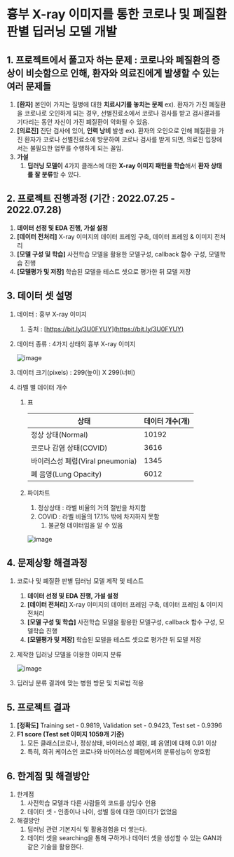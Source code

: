 # 흉부 X-ray 이미지를 통한 코로나 및 폐질환 판별 딥러닝 모델 개발
##    1. 프로젝트에서 풀고자 하는 문제 : **코로나와 폐질환의 증상이 비슷함**으로 인해, 환자와 의료진에게 **발생할 수 있는 여러 문제들**
1. **[환자]** 본인이 가지는 질병에 대한 **치료시기를 놓치는 문제**
ex). 환자가 가진 폐질환을 코로나로 오인하게 되는 경우, 선별진료소에서 코로나 검사를 받고 검사결과를 기다리는 동안 자신이 가진 폐질환이 악화될 수 있음.
2. **[의료진]** 진단 검사에 있어, **인력 낭비** 발생
ex). 환자의 오인으로 인해 폐질환을 가진 환자가 코로나 선별진료소에 방문하여 코로나 검사를 받게 되면, 의료진 입장에서는 불필요한 업무를 수행하게 되는 꼴임. 
3. **가설**
    1. **딥러닝 모델이** 4가지 클래스에 대한 **X-ray 이미지 패턴을 학습**해서 **환자 상태를 잘 분류**할 수 있다.
        
        
        
##    2. 프로젝트 진행과정 **(기간 : 2022.07.25 - 2022.07.28)**
1. **데이터 선정 및 EDA 진행, 가설 설정**
2. **[데이터 전처리]** X-ray 이미지의 데이터 프레임 구축, 데이터 프레임 & 이미지 전처리
3. **[모델 구성 및 학습]** 사전학습 모델을 활용한 모델구성, callback 함수 구성, 모델학습 진행
4. **[모델평가 및 저장]** 학습된 모델을 테스트 셋으로 평가한 뒤 모델 저장
    
    
    
##    3. 데이터 셋 설명
1. 데이터 : 흉부 X-ray 이미지
    1. 출처 : [https://bit.ly/3U0FYUY](https://bit.ly/3U0FYUY)
2. 데이터 종류 : 4가지 상태의 흉부 X-ray 이미지

    ![image](https://user-images.githubusercontent.com/102272580/203721127-e310187b-bcb4-4598-83f5-471d6fe3700a.png)

3. 데이터 크기(pixels) : 299(높이) X 299(너비)
4. 라벨 별 데이터 개수
    1. 표


        | 상태 | 데이터 개수(개) |
        | --- | --- |
        | 정상 상태(Normal) | 10192 |
        | 코로나 감염 상태(COVID) | 3616 |
        | 바이러스성 폐렴(Viral pneumonia) | 1345 |
        | 폐 음영(Lung Opacity) | 6012 |
    2. 파이차트
        1. 정상상태 : 라벨 비율의 거의 절반을 차지함
        2. COVID : 라벨 비율의 17.1% 밖에 차지하지 못함
            1. 불균형 데이터임을 알 수 있음

        ![image](https://user-images.githubusercontent.com/102272580/203721277-54d5deff-7e4e-45b4-aaa3-ef0eefaf64a5.png)



##    4. 문제상황 해결과정
1. 코로나 및 폐질환 판별 딥러닝 모델 제작 및 테스트
    1. **데이터 선정 및 EDA 진행, 가설 설정**
    2. **[데이터 전처리]** X-ray 이미지의 데이터 프레임 구축, 데이터 프레임 & 이미지 전처리
    3. **[모델 구성 및 학습]** 사전학습 모델을 활용한 모델구성, callback 함수 구성, 모델학습 진행
    4. **[모델평가 및 저장]** 학습된 모델을 테스트 셋으로 평가한 뒤 모델 저장

2. 제작한 딥러닝 모델을 이용한 이미지 분류

    ![image](https://user-images.githubusercontent.com/102272580/203722374-0d165171-6884-4796-be15-7f0f1867d91b.png)

3. 딥러닝 분류 결과에 맞는 병원 방문 및 치료법 적용



##    5. 프로젝트 결과
1. **[정확도]** Training set - 0.9819, Validation set - 0.9423, Test set - 0.9396
2. **F1 score (Test set 이미지 1059개 기준)**
    1. 모든 클래스[코로나, 정상상태, 바이러스성 폐렴, 폐 음영]에 대해 0.91 이상
    2. 특히, 희귀 케이스인 코로나와 바이러스성 폐렴에서의 분류성능이 양호함



##    6. 한계점 및 해결방안
1. 한계점
    1. 사전학습 모델과 다른 사람들의 코드를 상당수 인용
    2. 데이터 셋 - 인종이나 나이, 성별 등에 대한 데이터가 없었음
2. 해결방안
    1. 딥러닝 관련 기본지식 및 활용경험을 더 쌓는다.
    2. 데이터 셋을 searching을 통해 구하거나 데이터 셋을 생성할 수 있는 GAN과 같은 기술을 활용한다.
